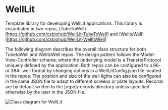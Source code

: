 # WellLit

Template library for developing WellLit applications. This library is instantiated in two repos, (TubeToWell)[https://github.com/czbiohub/WellLit-TubeToWell] and (WelltoWell)[https://github.com/czbiohub/WellLit-WelltoWell]

The following diagram describes the overall class structure for both TubetoWell and WelltoWell repos. The design pattern follows the Model-View-Controller schema, where the underlying model is a TransferProtocol uniquely defined by the application. Both repos can be configured to a 96- or 384- well format by changing options in a WellLitConfig.json file located in the repos.  The position and size of the well lights can also be configured in the same JSON file to adapt to different screens or plate layouts. Records are by default written to the [repo]/records directory unless specified otherwise by the user in the JSON file. 

![Class diagram for WellLit](WellLit.jpg)
